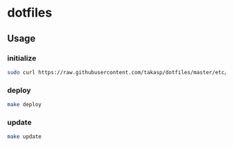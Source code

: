 # dotfiles

## Usage

### initialize

```bash
sudo curl https://raw.githubusercontent.com/takasp/dotfiles/master/etc/init/dotfiles.sh | sh
```

### deploy

```bash
make deploy
```

### update


```bash
make update
```
